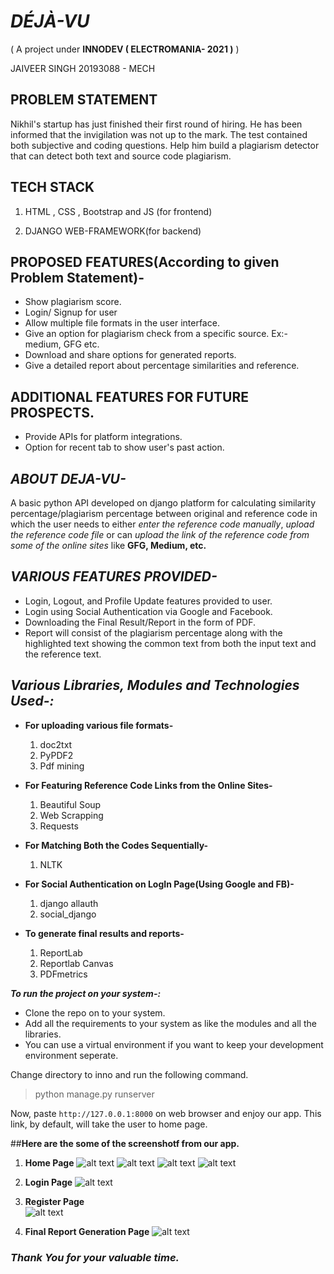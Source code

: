 # ***DÉJÀ-VU***
( A project under **INNODEV ( ELECTROMANIA- 2021 )** )

JAIVEER SINGH
20193088 - MECH 

## **PROBLEM STATEMENT**

Nikhil's startup has just finished their first round of hiring. He has been
informed that the invigilation was not up to the mark. The test contained both
subjective and coding questions. Help him build a plagiarism detector that can
detect both text and source code plagiarism.

## **TECH STACK**

1. HTML , CSS , Bootstrap and JS (for frontend)

2. DJANGO WEB-FRAMEWORK(for backend)

## **PROPOSED FEATURES(According to given Problem Statement)-**

- Show plagiarism score.
- Login/ Signup for user 
- Allow multiple file formats in the user interface.
- Give an option for plagiarism check from a specific source. Ex:-
      medium, GFG etc.
- Download and share options for generated reports. 
- Give a detailed report about percentage similarities and reference.      
  
## **ADDITIONAL FEATURES FOR FUTURE PROSPECTS.**
- Provide APIs for platform integrations.
- Option for recent tab to show user's past action.


## ***ABOUT DEJA-VU-***

A basic python API developed on django platform for calculating similarity percentage/plagiarism percentage between original and reference code in which the user needs to either *enter the reference code manually*, *upload the reference code file* or can *upload the link of the reference code from some of the online sites* like **GFG, Medium, etc.**  

## ***VARIOUS FEATURES PROVIDED-***
- Login, Logout, and Profile Update features provided to user.
- Login using Social Authentication via Google and Facebook.
- Downloading the Final Result/Report in the form of PDF.
- Report will consist of the plagiarism percentage along with the highlighted text showing the common text from both the input text and the reference text.


## ***Various Libraries, Modules and Technologies Used-:***

- **For uploading various file formats-**
  1. doc2txt
  2. PyPDF2
  3. Pdf mining
  
- **For Featuring Reference Code Links from the Online Sites-**
  1. Beautiful Soup
  2. Web Scrapping
  3. Requests

- **For Matching Both the Codes Sequentially-**  
  1. NLTK 
  
- **For Social Authentication on LogIn Page(Using Google and FB)-**
  1. django allauth
  2. social_django
  
- **To generate final results and reports-**
  1. ReportLab
  2. Reportlab Canvas
  3. PDFmetrics
  

 ***To run the project on your system-:***

- Clone the repo on to your system.
- Add all the requirements to your system as like the modules and all the libraries.
- You can use a virtual environment if you want to keep your development environment seperate.

Change directory to inno and run the following command.
>python manage.py runserver

Now, paste `http://127.0.0.1:8000` on web browser and enjoy our app.
This link, by default, will take the user to home page.

##**Here are the some of the screenshotf from our app.**
1. **Home Page**
      ![alt text](https://github.com/Ayushkanodia11/D-j-vu/blob/main/screenshots/home1.jpeg?raw=true)
      ![alt text](https://github.com/Ayushkanodia11/D-j-vu/blob/main/screenshots/home2.jpeg?raw=true)
      ![alt text](https://github.com/Ayushkanodia11/D-j-vu/blob/main/screenshots/home3.jpeg?raw=true)
      ![alt text](https://github.com/Ayushkanodia11/D-j-vu/blob/main/screenshots/home4.jpeg?raw=true)
    
2. **Login Page** 
      ![alt text](https://github.com/Ayushkanodia11/D-j-vu/blob/main/screenshots/login.jpeg?raw=true)

3. **Register Page**      
      ![alt text](https://github.com/Ayushkanodia11/D-j-vu/blob/main/screenshots/register.jpeg?raw=true)

4. **Final Report Generation Page**
      ![alt text](https://github.com/Ayushkanodia11/D-j-vu/blob/main/screenshots/generate_report.jpeg?raw=true)


### ***Thank You for your valuable time.***
